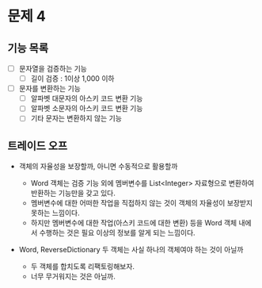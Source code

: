 # 문제 4

## 기능 목록

- [ ] 문자열을 검증하는 기능
  - [ ] 길이 검증 : 1이상 1,000 이하

- [ ] 문자를 변환하는 기능
  - [ ] 알파벳 대문자의 아스키 코드 변환 기능
  - [ ] 알파벳 소문자의 아스키 코드 변환 기능
  - [ ] 기타 문자는 변환하지 않는 기능

## 트레이드 오프

- 객체의 자율성을 보장할까, 아니면 수동적으로 활용할까
  - Word 객체는 검증 기능 외에 멤버변수를 List\<Integer> 자료형으로 변환하여 반환하는 기능만을 갖고 있다.
  - 멤버변수에 대한 어떠한 작업을 직접하지 않는 것이 객체의 자율성이 보장받지 못하는 느낌이다.
  - 하지만 멤버변수에 대한 작업(아스키 코드에 대한 변환) 등을 Word 객체 내에서 수행하는 것은 필요 이상의 정보를 알게 되는 느낌이다.

- Word, ReverseDictionary 두 객체는 사실 하나의 객체여야 하는 것이 아닐까
  - 두 객체를 합치도록 리팩토링해보자.
  - 너무 무거워지는 것은 아닐까.